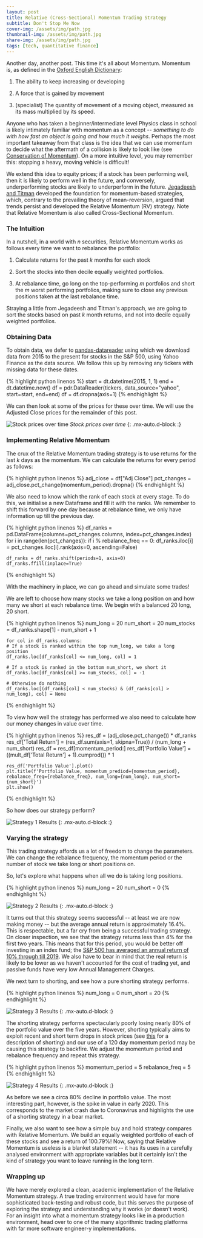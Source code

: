```yaml
---
layout: post
title: Relative (Cross-Sectional) Momentum Trading Strategy
subtitle: Don't Stop Me Now
cover-img: /assets/img/path.jpg
thumbnail-img: /assets/img/path.jpg
share-img: /assets/img/path.jpg
tags: [tech, quantitative finance]
---
```


Another day, another post. This time it's all about Momentum. Momentum is, as defined in the [Oxford English Dictionary](https://www.oxfordlearnersdictionaries.com/definition/english/momentum?q=momentum):

1. The ability to keep increasing or developing

2. A force that is gained by movement

3. (specialist) The quantity of movement of a moving object, measured as its mass multiplied by its speed. 

Anyone who has taken a beginner/intermediate level Physics class in school is likely intimately familiar with momentum as a concept -- *something to do with how fast an object is going and how much it weighs*. Perhaps the most important takeaway from that class is the idea that we can use momentum to decide what the aftermath of a collision is likely to look like (see [Conservation of Momentum](https://en.wikipedia.org/wiki/Conservation_of_momentum)). On a more intuitive level, you may remember this: stopping a heavy, moving vehicle is difficult!

We extend this idea to equity prices; if a stock has been performing well, then it is likely to perform well in the future, and conversely, underperforming stocks are likely to underperform in the future. [Jegadeesh and Titman](http://www.bauer.uh.edu/rsusmel/phd/jegadeesh-titman93.pdf) developed the foundation for momentum-based strategies, which, contrary to the prevailing theory of mean-reversion, argued that trends persist and developed the Relative Momentum (RV) strategy. Note that Relative Momentum is also called Cross-Sectional Momentum. 

### The Intuition

In a nutshell, in a world with *n* securities, Relative Momentum works as follows every time we want to rebalance the portfolio:

1. Calculate returns for the past *k* months for each stock

2. Sort the stocks into then decile equally weighted portfolios. 

3. At rebalance time, go long on the top-performing *m* portfolios and short the *m* worst performing portfolios, making sure to close any previous positions taken at the last rebalance time. 

Straying a little from Jegadeesh and Titman's approach, we are going to sort the stocks based on past *k* month returns, and not into decile equally weighted portfolios.

### Obtaining Data

To obtain data, we defer to [pandas-datareader](https://pandas-datareader.readthedocs.io/en/latest/) using which we download data from 2015 to the present for stocks in the S&P 500, using Yahoo Finance as the data source. We follow this up by removing any tickers with missing data for these dates.

{% highlight python linenos %}
    start = dt.datetime(2015, 1, 1)
    end = dt.datetime.now()
    df = pdr.DataReader(tickers, data_source="yahoo", start=start, end=end)
    df = df.dropna(axis=1)
{% endhighlight %}

We can then look at some of the prices for these over time. We will use the Adjusted Close prices for the remainder of this post.

![Stock prices over time](/assets/blog/tech_blog/2020-09-01-tech_blog-Relative-Momentum-Trading-Strategy/prices_over_time.png)
*Stock prices over time*
{: .mx-auto.d-block :}

### Implementing Relative Momentum

The crux of the Relative Momentum trading strategy is to use returns for the last *k* days as the momentum. We can calculate the returns for every period as follows: 

{% highlight python linenos %}
    adj_close = df["Adj Close"]
    pct_changes = adj_close.pct_change(momentum_period).dropna()
{% endhighlight %}


We also need to know which the rank of each stock at every stage. To do this, we initialise a new Dataframe and fill it with the ranks. We remember to shift this forward by one day because at rebalance time, we only have information up till the previous day. 

{% highlight python linenos %}
    df_ranks = pd.DataFrame(columns=pct_changes.columns, index=pct_changes.index)
    for i in range(len(pct_changes)):
        if i % rebalance_freq == 0:
            df_ranks.iloc[i] = pct_changes.iloc[i].rank(axis=0, ascending=False)

    df_ranks = df_ranks.shift(periods=1, axis=0)
    df_ranks.ffill(inplace=True)
{% endhighlight %}

With the machinery in place, we can go ahead and simulate some trades!

We are left to choose how many stocks we take a long position on and how many we short at each rebalance time. We begin with a balanced 20 long, 20 short. 

{% highlight python linenos %}
    num_long = 20
    num_short = 20
    num_stocks = df_ranks.shape[1] - num_short + 1

    for col in df_ranks.columns:
    # If a stock is ranked within the top num_long, we take a long position
    df_ranks.loc[df_ranks[col] <= num_long, col] = 1

    # If a stock is ranked in the bottom num_short, we short it
    df_ranks.loc[df_ranks[col] >= num_stocks, col] = -1

    # Otherwise do nothing
    df_ranks.loc[(df_ranks[col] < num_stocks) & (df_ranks[col] > num_long), col] = None
{% endhighlight %}

To view how well the strategy has performed we also need to calculate how our money changes in value over time. 

{% highlight python linenos %}
    res_df = (adj_close.pct_change()) * df_ranks
    res_df['Total Return'] = (res_df.sum(axis=1, skipna=True)) / (num_long + num_short)
    res_df = res_df[momentum_period:]
    res_df['Portfolio Value'] = ((mult_df['Total Return'] + 1).cumprod()) * 1

    res_df['Portfolio Value'].plot()
    plt.title(f'Portfolio Value, momentum_prediod={momentum_period}, rebalance_freq={rebalance_freq}, num_long={num_long}, num_short={num_short}')
    plt.show()
{% endhighlight %}

So how does our strategy perform?

![Strategy 1 Results](/assets/blog/tech_blog/2020-09-01-tech_blog-Relative-Momentum-Trading-Strategy/strat_1.png)
{: .mx-auto.d-block :}


### Varying the strategy

This trading strategy affords us a lot of freedom to change the parameters. We can change the rebalance frequency, the momentum period or the number of stock we take long or short positions on.

So, let's explore what happens when all we do is taking long positions. 

{% highlight python linenos %}
    num_long = 20
    num_short = 0
{% endhighlight %}

![Strategy 2 Results](/assets/blog/tech_blog/2020-09-01-tech_blog-Relative-Momentum-Trading-Strategy/strat_2.png)
{: .mx-auto.d-block :}

It turns out that this strategy seems successful -- at least we are now making money -- but the average annual return is approximately 16.4%. This is respectable, but a far cry from being a successful trading strategy. On closer inspection, we see that the strategy returns less than 4% for the first two years. This means that for this period, you would be better off investing in an index fund; the [S&P 500 has averaged an annual return of 10% through till 2019](https://www.google.com/url?sa=t&rct=j&q=&esrc=s&source=web&cd=&cad=rja&uact=8&ved=2ahUKEwjC2qje3sPrAhWIi1wKHWhTB4kQFjACegQIDBAI&url=https%3A%2F%2Fwww.investopedia.com%2Fask%2Fanswers%2F042415%2Fwhat-average-annual-return-sp-500.asp&usg=AOvVaw1Ga1bxvnnz8NT-KrfN6LfC). We also have to bear in mind that the real return is likely to be lower as we haven't accounted for the cost of trading yet, and passive funds have very low Annual Management Charges.

We next turn to shorting, and see how a pure shorting strategy performs.

{% highlight python linenos %}
    num_long = 0
    num_short = 20
{% endhighlight %}

![Strategy 3 Results](/assets/blog/tech_blog/2020-09-01-tech_blog-Relative-Momentum-Trading-Strategy/strat_3.png)
{: .mx-auto.d-block :}

The shorting strategy performs spectacularly poorly losing nearly 80% of the portfolio value over the five years. However, shorting typically aims to exploit recent and short term drops in stock prices (see [this](https://www.investopedia.com/terms/s/shortselling.asp) for a description of shorting) and our use of a 120 day momentum period may be causing this strategy to backfire. We adjust the momentum period and rebalance frequency and repeat this strategy. 

{% highlight python linenos %}
    momentum_period = 5
    rebalance_freq = 5
{% endhighlight %}

![Strategy 4 Results](/assets/blog/tech_blog/2020-09-01-tech_blog-Relative-Momentum-Trading-Strategy/strat_4.png)
{: .mx-auto.d-block :}

As before we see a circa 80% decline in portfolio value. The most interesting part, however, is the spike in value in early 2020. This corresponds to the market crash due to Coronavirus and highlights the use of a shorting strategy in a bear market. 

Finally, we also want to see how a simple buy and hold strategy compares with Relative Momentum. We build an equally weighted portfolio of each of these stocks and see a return of 100.79%! Now, saying that Relative Momentum is useless is a blanket statement -- it has its uses in a carefully analysed environment with appropriate variables but it certainly isn't the kind of strategy you want to leave running in the long term.


### Wrapping up

We have merely explored a clean, academic implementation of the Relative Momentum strategy. A true trading environment would have far more sophisticated back-testing and robust code, but this serves the purpose of exploring the strategy and understanding why it works (or doesn't work). For an insight into what a momentum strategy looks like in a production environment, head over to one of the many algorithmic trading platforms with far more software engineer-y implementations. 